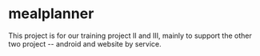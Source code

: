 mealplanner
===========

This project is for  our training project II and III, mainly to support the other two project -- android  and website by service.
